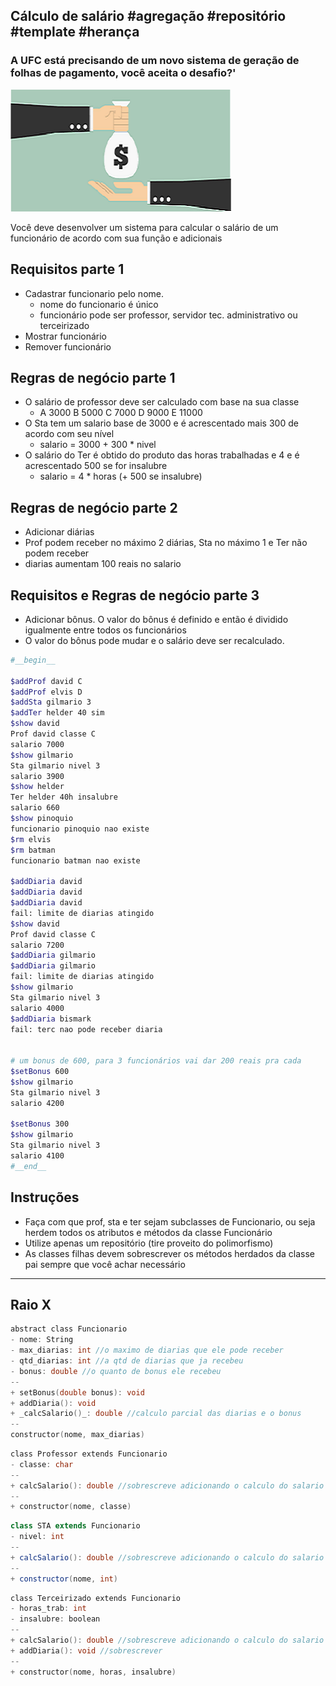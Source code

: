 ## Cálculo de salário #agregação #repositório #template #herança
### A UFC está precisando de um novo sistema de geração de folhas de pagamento, você aceita o desafio?'
![](figura.png)

Você deve desenvolver um sistema para calcular o salário de um funcionário de acordo com sua função e adicionais

## Requisitos parte 1

- Cadastrar funcionario pelo nome.
    - nome do funcionario é único
    - funcionário pode ser professor, servidor tec. administrativo ou terceirizado
- Mostrar funcionário
- Remover funcionário

## Regras de negócio parte 1

- O salário de professor deve ser calculado com base na sua classe
    - A 3000 B 5000 C 7000 D 9000 E 11000
- O Sta tem um salario base de 3000 e é acrescentado mais 300 de acordo com seu nível
    - salario = 3000 + 300 * nivel
- O salário do Ter é obtido do produto das horas trabalhadas e 4
    e é acrescentado 500 se for insalubre
    - salario = 4 * horas (+ 500 se insalubre)

## Regras de negócio parte 2

- Adicionar diárias
- Prof podem receber no máximo 2 diárias, Sta no máximo 1 e Ter não podem receber
- diarias aumentam 100 reais no salario

## Requisitos e Regras de negócio parte 3

- Adicionar bônus. O valor do bônus é definido e então é dividido igualmente entre todos os funcionários
- O valor do bônus pode mudar e o salário deve ser recalculado.

```bash
#__begin__

$addProf david C
$addProf elvis D
$addSta gilmario 3
$addTer helder 40 sim
$show david
Prof david classe C
salario 7000
$show gilmario
Sta gilmario nivel 3
salario 3900
$show helder
Ter helder 40h insalubre
salario 660
$show pinoquio
funcionario pinoquio nao existe
$rm elvis
$rm batman
funcionario batman nao existe

$addDiaria david
$addDiaria david
$addDiaria david
fail: limite de diarias atingido
$show david
Prof david classe C
salario 7200
$addDiaria gilmario
$addDiaria gilmario
fail: limite de diarias atingido
$show gilmario
Sta gilmario nivel 3
salario 4000
$addDiaria bismark
fail: terc nao pode receber diaria


# um bonus de 600, para 3 funcionários vai dar 200 reais pra cada
$setBonus 600
$show gilmario 
Sta gilmario nivel 3
salario 4200

$setBonus 300
$show gilmario
Sta gilmario nivel 3
salario 4100
#__end__
```

## Instruções

- Faça com que prof, sta e ter sejam subclasses de Funcionario, ou seja herdem todos os atributos e métodos da classe Funcionário
- Utilize apenas um repositório (tire proveito do polimorfismo)
- As classes filhas devem sobrescrever os métodos herdados da classe pai sempre que você achar necessário

---
## Raio X

```c
abstract class Funcionario
- nome: String
- max_diarias: int //o maximo de diarias que ele pode receber
- qtd_diarias: int //a qtd de diarias que ja recebeu
- bonus: double //o quanto de bonus ele recebeu
--
+ setBonus(double bonus): void
+ addDiaria(): void
+ _calcSalario()_: double //calculo parcial das diarias e o bonus
--
constructor(nome, max_diarias)
````

````c
class Professor extends Funcionario
- classe: char
--
+ calcSalario(): double //sobrescreve adicionando o calculo do salario
--
+ constructor(nome, classe)
````

````java
class STA extends Funcionario
- nivel: int
--
+ calcSalario(): double //sobrescreve adicionando o calculo do salario
--
+ constructor(nome, int)
````

````c
class Terceirizado extends Funcionario
- horas_trab: int
- insalubre: boolean
--
+ calcSalario(): double //sobrescreve adicionando o calculo do salario
+ addDiaria(): void //sobrescrever
--
+ constructor(nome, horas, insalubre)
````
